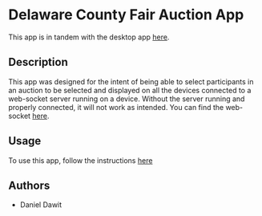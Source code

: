 # Delaware County Fair Auction App
This app is in tandem with the desktop app [here](https://github.com/danield33/DelawareCountyAuction).

## Description
This app was designed for the intent of being able to select participants in an auction to be selected and displayed on all the devices connected to a web-socket server running on a device. Without the server running and properly connected, it will not work as intended. You can find the web-socket [here](https://github.com/danield33/AuctionWebsocket).

## Usage
To use this app, follow the instructions [here](https://docs.expo.dev/get-started/installation/)

## Authors
* Daniel Dawit

